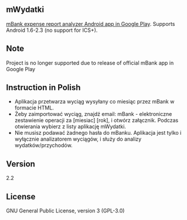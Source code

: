 mWydatki 
-

[mBank expense report analyzer Android app in Google Play].
Supports Android 1.6-2.3 (no support for ICS+).

Note
-
Project is no longer supported due to release of official mBank app in Google Play

Instruction in Polish
-

  - Aplikacja przetwarza wyciąg wysyłany co miesiąc przez mBank w formacie HTML.
  - Żeby zaimportować wyciąg, znajdź email:
mBank - elektroniczne zestawienie operacji za [miesiac] [rok], i otwórz załącznik. Podczas otwierania wybierz z listy aplikację mWydatki.
  - Nie musisz podawać żadnego hasła do mBanku. Aplikacja jest tylko i wyłącznie analizatorem wyciągów, i służy do analizy wydatków/przychodów.

Version
-

2.2

License
-

GNU General Public License, version 3 (GPL-3.0)

  [mBank expense report analyzer Android app in Google play]: https://play.google.com/store/apps/details?id=com.developand.mwydatki